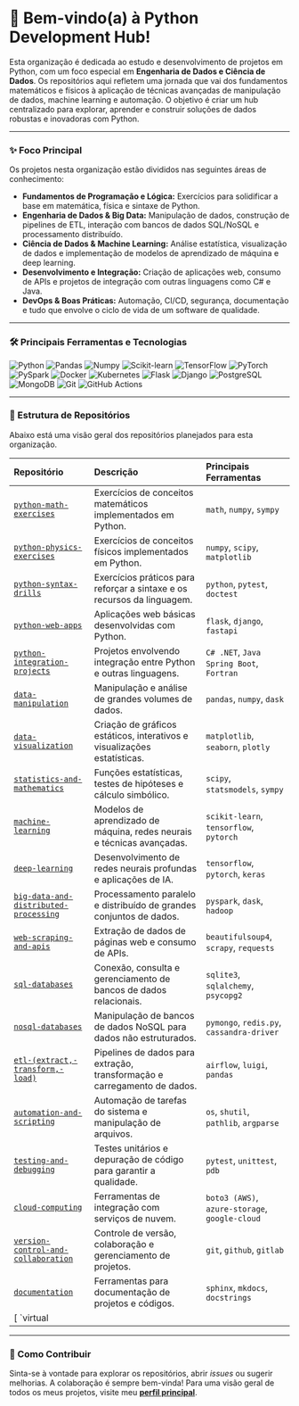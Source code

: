 # 🐍 Bem-vindo(a) à Python Development Hub!

Esta organização é dedicada ao estudo e desenvolvimento de projetos em Python, com um foco especial em **Engenharia de Dados e Ciência de Dados**. Os repositórios aqui refletem uma jornada que vai dos fundamentos matemáticos e físicos à aplicação de técnicas avançadas de manipulação de dados, machine learning e automação. O objetivo é criar um hub centralizado para explorar, aprender e construir soluções de dados robustas e inovadoras com Python.

---

### ✨ Foco Principal

Os projetos nesta organização estão divididos nas seguintes áreas de conhecimento:

* **Fundamentos de Programação e Lógica:** Exercícios para solidificar a base em matemática, física e sintaxe de Python.
* **Engenharia de Dados & Big Data:** Manipulação de dados, construção de pipelines de ETL, interação com bancos de dados SQL/NoSQL e processamento distribuído.
* **Ciência de Dados & Machine Learning:** Análise estatística, visualização de dados e implementação de modelos de aprendizado de máquina e deep learning.
* **Desenvolvimento e Integração:** Criação de aplicações web, consumo de APIs e projetos de integração com outras linguagens como C# e Java.
* **DevOps & Boas Práticas:** Automação, CI/CD, segurança, documentação e tudo que envolve o ciclo de vida de um software de qualidade.

---

### 🛠️ Principais Ferramentas e Tecnologias

<p align="left">
  <img src="https://img.shields.io/badge/Python-3776AB?style=for-the-badge&logo=python&logoColor=white" alt="Python"/>
  <img src="https://img.shields.io/badge/Pandas-150458?style=for-the-badge&logo=pandas&logoColor=white" alt="Pandas"/>
  <img src="https://img.shields.io/badge/Numpy-013243?style=for-the-badge&logo=numpy&logoColor=white" alt="Numpy"/>
  <img src="https://img.shields.io/badge/scikit--learn-F7931E?style=for-the-badge&logo=scikit-learn&logoColor=white" alt="Scikit-learn"/>
  <img src="https://img.shields.io/badge/TensorFlow-FF6F00?style=for-the-badge&logo=tensorflow&logoColor=white" alt="TensorFlow"/>
  <img src="https://img.shields.io/badge/PyTorch-EE4C2C?style=for-the-badge&logo=pytorch&logoColor=white" alt="PyTorch"/>
  <img src="https://img.shields.io/badge/Apache%20Spark-E25A1C?style=for-the-badge&logo=apache-spark&logoColor=white" alt="PySpark"/>
  <img src="https://img.shields.io/badge/Docker-2496ED?style=for-the-badge&logo=docker&logoColor=white" alt="Docker"/>
  <img src="https://img.shields.io/badge/Kubernetes-326CE5?style=for-the-badge&logo=kubernetes&logoColor=white" alt="Kubernetes"/>
  <img src="https://img.shields.io/badge/Flask-000000?style=for-the-badge&logo=flask&logoColor=white" alt="Flask"/>
  <img src="https://img.shields.io/badge/Django-092E20?style=for-the-badge&logo=django&logoColor=white" alt="Django"/>
  <img src="https://img.shields.io/badge/PostgreSQL-4169E1?style=for-the-badge&logo=postgresql&logoColor=white" alt="PostgreSQL"/>
  <img src="https://img.shields.io/badge/MongoDB-47A248?style=for-the-badge&logo=mongodb&logoColor=white" alt="MongoDB"/>
  <img src="https://img.shields.io/badge/Git-F05032?style=for-the-badge&logo=git&logoColor=white" alt="Git"/>
  <img src="https://img.shields.io/badge/GitHub%20Actions-2088FF?style=for-the-badge&logo=github-actions&logoColor=white" alt="GitHub Actions"/>
</p>

---

### 📁 Estrutura de Repositórios

Abaixo está uma visão geral dos repositórios planejados para esta organização.

| Repositório | Descrição | Principais Ferramentas |
| :--- | :--- | :--- |
| [ `python-math-exercises` ](https://www.google.com) | Exercícios de conceitos matemáticos implementados em Python. | `math`, `numpy`, `sympy` |
| [ `python-physics-exercises` ](https://www.google.com) | Exercícios de conceitos físicos implementados em Python. | `numpy`, `scipy`, `matplotlib` |
| [ `python-syntax-drills` ](https://www.google.com) | Exercícios práticos para reforçar a sintaxe e os recursos da linguagem. | `python`, `pytest`, `doctest` |
| [ `python-web-apps` ](https://www.google.com) | Aplicações web básicas desenvolvidas com Python. | `flask`, `django`, `fastapi` |
| [ `python-integration-projects` ](https://www.google.com) | Projetos envolvendo integração entre Python e outras linguagens. | `C# .NET`, `Java Spring Boot`, `Fortran` |
| [ `data-manipulation` ](https://www.google.com) | Manipulação e análise de grandes volumes de dados. | `pandas`, `numpy`, `dask` |
| [ `data-visualization` ](https://www.google.com) | Criação de gráficos estáticos, interativos e visualizações estatísticas. | `matplotlib`, `seaborn`, `plotly` |
| [ `statistics-and-mathematics` ](https://www.google.com) | Funções estatísticas, testes de hipóteses e cálculo simbólico. | `scipy`, `statsmodels`, `sympy` |
| [ `machine-learning` ](https://www.google.com) | Modelos de aprendizado de máquina, redes neurais e técnicas avançadas. | `scikit-learn`, `tensorflow`, `pytorch` |
| [ `deep-learning` ](https://www.google.com) | Desenvolvimento de redes neurais profundas e aplicações de IA. | `tensorflow`, `pytorch`, `keras` |
| [ `big-data-and-distributed-processing` ](https://www.google.com) | Processamento paralelo e distribuído de grandes conjuntos de dados. | `pyspark`, `dask`, `hadoop` |
| [ `web-scraping-and-apis` ](https://www.google.com) | Extração de dados de páginas web e consumo de APIs. | `beautifulsoup4`, `scrapy`, `requests` |
| [ `sql-databases` ](https://www.google.com) | Conexão, consulta e gerenciamento de bancos de dados relacionais. | `sqlite3`, `sqlalchemy`, `psycopg2` |
| [ `nosql-databases` ](https://www.google.com) | Manipulação de bancos de dados NoSQL para dados não estruturados. | `pymongo`, `redis.py`, `cassandra-driver` |
| [ `etl-(extract,-transform,-load)` ](https://www.google.com) | Pipelines de dados para extração, transformação e carregamento de dados. | `airflow`, `luigi`, `pandas` |
| [ `automation-and-scripting` ](https://www.google.com) | Automação de tarefas do sistema e manipulação de arquivos. | `os`, `shutil`, `pathlib`, `argparse` |
| [ `testing-and-debugging` ](https://www.google.com) | Testes unitários e depuração de código para garantir a qualidade. | `pytest`, `unittest`, `pdb` |
| [ `cloud-computing` ](https://www.google.com) | Ferramentas de integração com serviços de nuvem. | `boto3 (AWS)`, `azure-storage`, `google-cloud` |
| [ `version-control-and-collaboration` ](https://www.google.com) | Controle de versão, colaboração e gerenciamento de projetos. | `git`, `github`, `gitlab` |
| [ `documentation` ](https://www.google.com) | Ferramentas para documentação de projetos e códigos. | `sphinx`, `mkdocs`, `docstrings` |
| [ `virtual


---

### 🤝 Como Contribuir

Sinta-se à vontade para explorar os repositórios, abrir *issues* ou sugerir melhorias. A colaboração é sempre bem-vinda! Para uma visão geral de todos os meus projetos, visite meu **[perfil principal](https://github.com/Yuri-Sidney-Forjaz)**.
